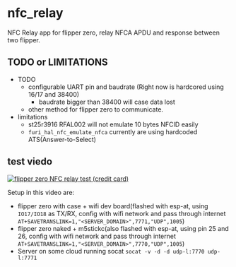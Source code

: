 # nfc_relay

NFC Relay app for flipper zero, relay NFCA APDU and response between two flipper.

## TODO or LIMITATIONS

* TODO
  * configurable UART pin and baudrate (Right now is hardcored using 16/17 and 38400)
    * baudrate bigger than 38400 will case data lost
  * other method for flipper zero to communicate.
* limitations
  * st25r3916 RFAL002 will not emulate 10 bytes NFCID easily
  * `furi_hal_nfc_emulate_nfca` currently are using hardcoded ATS(Answer-to-Select)

## test viedo

[![flipper zero NFC relay test (credit card)](http://img.youtube.com/vi/3GQiGDuhGzE/0.jpg)](https://www.youtube.com/watch?v=3GQiGDuhGzE)

Setup in this video are:

* flipper zero with case + wifi dev board(flashed with esp-at, using `IO17/IO18` as TX/RX, config with wifi network and pass through internet `AT+SAVETRANSLINK=1,"<SERVER_DOMAIN>",7771,"UDP",1005`)
* flipper zero naked + m5stickc(also flashed with esp-at, using pin 25 and 26, config with wifi network and pass through internet `AT+SAVETRANSLINK=1,"<SERVER_DOMAIN>",7770,"UDP",1005`)
* Server on some cloud running socat `socat -v -d -d udp-l:7770 udp-l:7771`
